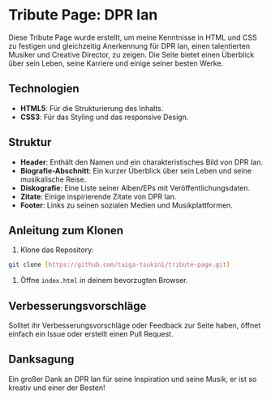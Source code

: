 # Tribute Page: DPR Ian

 Diese Tribute Page wurde erstellt, um meine Kenntnisse in HTML und CSS zu festigen und gleichzeitig Anerkennung für DPR Ian, einen talentierten Musiker und Creative Director, zu zeigen. Die Seite bietet einen Überblick über sein Leben, seine Karriere und einige seiner besten Werke.

## Technologien

- **HTML5**: Für die Strukturierung des Inhalts.
- **CSS3**: Für das Styling und das responsive Design.

## Struktur

- **Header**: Enthält den Namen und ein charakteristisches Bild von DPR Ian.
- **Biografie-Abschnitt**: Ein kurzer Überblick über sein Leben und seine musikalische Reise.
- **Diskografie**: Eine Liste seiner Alben/EPs mit Veröffentlichungsdaten.
- **Zitate**: Einige inspirierende Zitate von DPR Ian.
- **Footer**: Links zu seinen sozialen Medien und Musikplattformen.

## Anleitung zum Klonen

1. Klone das Repository:
```sh
git clone [https://github.com/taiga-tsukini/tribute-page.git]
```
1. Öffne `index.html` in deinem bevorzugten Browser.

## Verbesserungsvorschläge

Solltet ihr Verbesserungsvorschläge oder Feedback zur Seite haben, öffnet einfach ein Issue oder erstellt einen Pull Request.

## Danksagung

Ein großer Dank an DPR Ian für seine Inspiration und seine Musik, er ist so kreativ und einer der Besten! 
